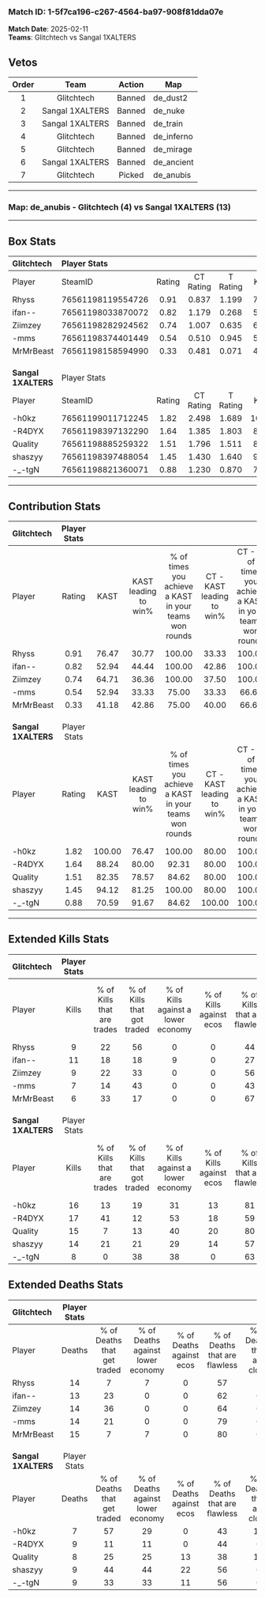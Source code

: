 ### Match ID: 1-5f7ca196-c267-4564-ba97-908f81dda07e  
**Match Date**: 2025-02-11  
**Teams**: Glitchtech vs Sangal 1XALTERS  

## Vetos  

| Order | Team | Action | Map |
| :---: | :--: | :----: | --- |
| 1 | Glitchtech | Banned | de_dust2 |
| 2 | Sangal 1XALTERS | Banned | de_nuke |
| 3 | Sangal 1XALTERS | Banned | de_train |
| 4 | Glitchtech | Banned | de_inferno |
| 5 | Glitchtech | Banned | de_mirage |
| 6 | Sangal 1XALTERS | Banned | de_ancient |
| 7 | Glitchtech | Picked | de_anubis |

---  

### **Map**: de_anubis - Glitchtech (4) vs Sangal 1XALTERS (13)  
---  

## Box Stats  

| **Glitchtech**      | Player Stats      |        |           |          |        |       |       |         |        |      |     |
| :- | :- | :-: | :-: | :-: | :-: | :-: | :-: | :-: | :-: | :-: | :-: |
| Player              | SteamID           | Rating | CT Rating | T Rating |  KAST  |  ADR  | Kills | Assists | Deaths | K/D  | HS% |
| Rhyss               | 76561198119554726 |  0.91  |   0.837   |  1.199   | 76.47  | 78.2  |   9   |    4    |   14   | 0.64 | 55  |
| ifan--              | 76561198033870072 |  0.82  |   1.179   |  0.268   | 52.94  | 62.5  |  11   |    3    |   13   | 0.85 | 27  |
| Ziimzey             | 76561198282924562 |  0.74  |   1.007   |  0.635   | 64.71  | 58.8  |   9   |    0    |   14   | 0.64 | 66  |
| -mms                | 76561198374401449 |  0.54  |   0.510   |  0.945   | 52.94  | 52.3  |   7   |    2    |   14   | 0.50 | 28  |
| MrMrBeast           | 76561198158594990 |  0.33  |   0.481   |  0.071   | 41.18  | 41.2  |   6   |    0    |   15   | 0.40 | 66  |
|                     |                   |        |           |          |        |       |       |         |        |      |     |
|                     |                   |        |           |          |        |       |       |         |        |      |     |
|                     |                   |        |           |          |        |       |       |         |        |      |     |
| **Sangal 1XALTERS** | Player Stats      |        |           |          |        |       |       |         |        |      |     |
| Player              | SteamID           | Rating | CT Rating | T Rating |  KAST  |  ADR  | Kills | Assists | Deaths | K/D  | HS% |
| -h0kz               | 76561199011712245 |  1.82  |   2.498   |  1.689   | 100.00 | 117.9 |  16   |    9    |   7    | 2.29 | 62  |
| -R4DYX              | 76561198397132290 |  1.64  |   1.385   |  1.803   | 88.24  | 92.1  |  17   |   10    |   9    | 1.89 | 52  |
| Quality             | 76561198885259322 |  1.51  |   1.796   |  1.511   | 82.35  | 97.4  |  15   |    4    |   8    | 1.88 | 53  |
| shaszyy             | 76561198397488054 |  1.45  |   1.430   |  1.640   | 94.12  | 76.7  |  14   |    5    |   9    | 1.56 | 78  |
| -_-tgN              | 76561198821360071 |  0.88  |   1.230   |  0.870   | 70.59  | 50.3  |   8   |    3    |   9    | 0.89 | 50  |
---  

## Contribution Stats  

| **Glitchtech**      | Player Stats |        |                      |                                                        |                           |                                                             |                          |                                                            |
| :- | :-: | :-: | :-: | :-: | :-: | :-: | :-: | :-: |
| Player              |    Rating    |  KAST  | KAST leading to win% | % of times you achieve a KAST in your teams won rounds | CT - KAST leading to win% | CT - % of times you achieve a KAST in your teams won rounds | T - KAST leading to win% | T - % of times you achieve a KAST in your teams won rounds |
| Rhyss               |     0.91     | 76.47  |        30.77         |                         100.00                         |           33.33           |                           100.00                            |          25.00           |                           100.00                           |
| ifan--              |     0.82     | 52.94  |        44.44         |                         100.00                         |           42.86           |                           100.00                            |          50.00           |                           100.00                           |
| Ziimzey             |     0.74     | 64.71  |        36.36         |                         100.00                         |           37.50           |                           100.00                            |          33.33           |                           100.00                           |
| -mms                |     0.54     | 52.94  |        33.33         |                         75.00                          |           33.33           |                            66.67                            |          33.33           |                           100.00                           |
| MrMrBeast           |     0.33     | 41.18  |        42.86         |                         75.00                          |           40.00           |                            66.67                            |          50.00           |                           100.00                           |
|                     |              |        |                      |                                                        |                           |                                                             |                          |                                                            |
|                     |              |        |                      |                                                        |                           |                                                             |                          |                                                            |
|                     |              |        |                      |                                                        |                           |                                                             |                          |                                                            |
| **Sangal 1XALTERS** | Player Stats |        |                      |                                                        |                           |                                                             |                          |                                                            |
| Player              |    Rating    |  KAST  | KAST leading to win% | % of times you achieve a KAST in your teams won rounds | CT - KAST leading to win% | CT - % of times you achieve a KAST in your teams won rounds | T - KAST leading to win% | T - % of times you achieve a KAST in your teams won rounds |
| -h0kz               |     1.82     | 100.00 |        76.47         |                         100.00                         |           80.00           |                           100.00                            |          75.00           |                           100.00                           |
| -R4DYX              |     1.64     | 88.24  |        80.00         |                         92.31                          |           80.00           |                           100.00                            |          80.00           |                           88.89                            |
| Quality             |     1.51     | 82.35  |        78.57         |                         84.62                          |           80.00           |                           100.00                            |          77.78           |                           77.78                            |
| shaszyy             |     1.45     | 94.12  |        81.25         |                         100.00                         |           80.00           |                           100.00                            |          81.82           |                           100.00                           |
| -_-tgN              |     0.88     | 70.59  |        91.67         |                         84.62                          |          100.00           |                           100.00                            |          87.50           |                           77.78                            |
---  

## Extended Kills Stats  

| **Glitchtech**      | Player Stats |                            |                            |                                    |                         |                              |                                 |                                       |                    |           |
| :- | :-: | :-: | :-: | :-: | :-: | :-: | :-: | :-: | :-: | :-: |
| Player              |    Kills     | % of Kills that are trades | % of Kills that got traded | % of Kills against a lower economy | % of Kills against ecos | % of Kills that are flawless | % of Kills that are close duels | % of Kills that are assisted by flash | Pistol Round Kills | AWP Kills |
| Rhyss               |      9       |             22             |             56             |                 0                  |            0            |              44              |                0                |                   0                   |         0          |     2     |
| ifan--              |      11      |             18             |             18             |                 9                  |            0            |              27              |                0                |                   0                   |         0          |     1     |
| Ziimzey             |      9       |             22             |             33             |                 0                  |            0            |              56              |                0                |                   0                   |         0          |     2     |
| -mms                |      7       |             14             |             43             |                 0                  |            0            |              43              |               14                |                   0                   |         0          |     0     |
| MrMrBeast           |      6       |             33             |             17             |                 0                  |            0            |              67              |               17                |                   0                   |         3          |     1     |
|                     |              |                            |                            |                                    |                         |                              |                                 |                                       |                    |           |
|                     |              |                            |                            |                                    |                         |                              |                                 |                                       |                    |           |
|                     |              |                            |                            |                                    |                         |                              |                                 |                                       |                    |           |
| **Sangal 1XALTERS** | Player Stats |                            |                            |                                    |                         |                              |                                 |                                       |                    |           |
| Player              |    Kills     | % of Kills that are trades | % of Kills that got traded | % of Kills against a lower economy | % of Kills against ecos | % of Kills that are flawless | % of Kills that are close duels | % of Kills that are assisted by flash | Pistol Round Kills | AWP Kills |
| -h0kz               |      16      |             13             |             19             |                 31                 |           13            |              81              |                0                |                   0                   |         0          |     5     |
| -R4DYX              |      17      |             41             |             12             |                 53                 |           18            |              59              |                6                |                   0                   |         0          |     1     |
| Quality             |      15      |             7              |             13             |                 40                 |           20            |              80              |                0                |                  13                   |         0          |     0     |
| shaszyy             |      14      |             21             |             21             |                 29                 |           14            |              57              |                0                |                   0                   |         1          |     3     |
| -_-tgN              |      8       |             0              |             38             |                 38                 |            0            |              63              |                0                |                   0                   |         0          |     1     |
## Extended Deaths Stats  

| **Glitchtech**      | Player Stats |                             |                                   |                          |                               |                            |                           |               |
| :- | :-: | :-: | :-: | :-: | :-: | :-: | :-: | :-: |
| Player              |    Deaths    | % of Deaths that get traded | % of Deaths against lower economy | % of Deaths against ecos | % of Deaths that are flawless | % of Deaths that are close | % of Deaths while blinded | Deaths to AWP |
| Rhyss               |      14      |              7              |                 7                 |            0             |              57               |             7              |             0             |       0       |
| ifan--              |      13      |             23              |                 0                 |            0             |              62               |             0              |             0             |       0       |
| Ziimzey             |      14      |             36              |                 0                 |            0             |              64               |             0              |             0             |       0       |
| -mms                |      14      |             21              |                 0                 |            0             |              79               |             0              |             7             |       0       |
| MrMrBeast           |      15      |              7              |                 7                 |            0             |              80               |             0              |             7             |       1       |
|                     |              |                             |                                   |                          |                               |                            |                           |               |
|                     |              |                             |                                   |                          |                               |                            |                           |               |
|                     |              |                             |                                   |                          |                               |                            |                           |               |
| **Sangal 1XALTERS** | Player Stats |                             |                                   |                          |                               |                            |                           |               |
| Player              |    Deaths    | % of Deaths that get traded | % of Deaths against lower economy | % of Deaths against ecos | % of Deaths that are flawless | % of Deaths that are close | % of Deaths while blinded | Deaths to AWP |
| -h0kz               |      7       |             57              |                29                 |            0             |              43               |             14             |             0             |       0       |
| -R4DYX              |      9       |             11              |                11                 |            0             |              44               |             0              |             0             |       2       |
| Quality             |      8       |             25              |                25                 |            13            |              38               |             13             |             0             |       1       |
| shaszyy             |      9       |             44              |                44                 |            22            |              56               |             0              |             0             |       0       |
| -_-tgN              |      9       |             33              |                33                 |            11            |              56               |             0              |             0             |       0       |
